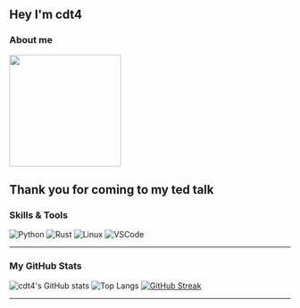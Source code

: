 ## Hey I'm cdt4

### About me

<img src="https://media1.tenor.com/m/z8cDbBBJ7mYAAAAd/biolit.gif" width="200"/>

## Thank you for coming to my ted talk



###  Skills & Tools

![Python](https://img.shields.io/badge/-Python-42f5cb?style=flat&logo=python&logoColor=white)
![Rust](https://img.shields.io/badge/-Rust-4f6bed?style=flat&logo=rust&logoColor=white)
![Linux](https://img.shields.io/badge/-Linux-8e59e8?style=flat&logo=linux&logoColor=white)
![VSCode](https://img.shields.io/badge/-VSCode-42f5cb?style=flat&logo=visual-studio-code&logoColor=white)

---

###  My GitHub Stats

![cdt4's GitHub stats](https://github-readme-stats.vercel.app/api?username=cdt4&show_icons=true&theme=tokyonight)
![Top Langs](https://github-readme-stats.vercel.app/api/top-langs/?username=cdt4&layout=compact&theme=tokyonight)
[![GitHub Streak](https://streak-stats.demolab.com?user=cdt4&theme=tokyonight)](https://git.io/streak-stats)

---
